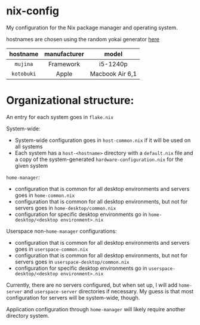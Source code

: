# nix-config

My configuration for the Nix package manager and operating system.

hostnames are chosen using the random yokai generator [here](https://yokai.com?redirect_to=random)

| hostname   | manufacturer | model           |
| :--------: | :----------: | :-------------: |
| `mujina`   | Framework    | i5-1240p        |
| `kotobuki` | Apple        | Macbook Air 6,1 |

# Organizational structure:

An entry for each system goes in `flake.nix`

System-wide:
- System-wide configuration goes in `host-common.nix` if it will be used on all systems
- Each system has a `host-<hostname>` directory with a `default.nix` file and a copy of the system-generated `hardware-configuration.nix` for the given system

`home-manager`:
- configuration that is common for all desktop environments and servers goes in `home-common.nix`
- configuration that is common for all desktop environments, but not for servers goes in `home-desktop/common.nix`
- configuration for specific desktop environments go in `home-desktop/<desktop environment>.nix`

Userspace non-`home-manager` configurations:
- configuration that is common for all desktop environments and servers goes in `userspace-common.nix`
- configuration that is common for all desktop environments, but not for servers goes in `userspace-desktop/common.nix`
- configuration for specific desktop environments go in `userspace-desktop/<desktop environment>.nix`

Currently, there are no servers configured, but when set up, I will add `home-server` and `userspace-server` directories if necessary. My guess is that most configuration for servers will be system-wide, though.

Application configuration through `home-manager` will likely require another directory system.
